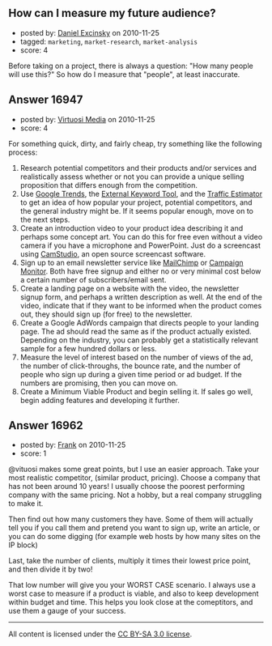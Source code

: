 ## How can I measure my future audience?

- posted by: [Daniel Excinsky](https://stackexchange.com/users/-1/4271-daniel-excinsky) on 2010-11-25
- tagged: `marketing`, `market-research`, `market-analysis`
- score: 4

Before taking on a project, there is always a question: "How many people will use this?" So how do I measure that "people", at least inaccurate.


## Answer 16947

- posted by: [Virtuosi Media](https://stackexchange.com/users/-1/3825-virtuosi-media) on 2010-11-25
- score: 4

<p>For something quick, dirty, and fairly cheap, try something like the following process:</p>

<ol>
<li>Research potential competitors and their products and/or services and realistically assess whether or not you can provide a unique selling proposition that differs enough from the competition.</li>
<li>Use <a href="http://www.google.com/trends" rel="nofollow">Google Trends</a>, the
    <a href="https://adwords.google.com/o/Targeting/Explorer?__c=1000000000&amp;__u=1000000000&amp;ideaRequestType=KEYWORD_IDEAS#search.none" rel="nofollow">External    Keyword Tool</a>, and
    the <a href="https://adwords.google.com/o/Targeting/Explorer?__c=1000000000&amp;__u=1000000000&amp;ideaRequestType=KEYWORD_STATS#search.none" rel="nofollow">Traffic Estimator</a> to get an
    idea of how    popular your project,
    potential    competitors, and the
    general industry    might be. If it
    seems popular enough,    move on to
    the next steps.</li>
<li>Create an introduction video to your
product idea describing it and
perhaps some concept art. You can do this for free even without a video camera if you have a microphone and PowerPoint. Just do a screencast using <a href="http://camstudio.org/" rel="nofollow">CamStudio</a>, an open source screencast software.</li>
<li>Sign up to an email newsletter
service like <a href="http://mailchimp.com" rel="nofollow">MailChimp</a> or <a href="http://www.campaignmonitor.com/" rel="nofollow">Campaign
Monitor</a>. Both have free signup and either no or very minimal cost below a certain number of subscribers/email sent.</li>
<li>Create a landing page on a website
with the video, the newsletter signup
form, and perhaps a written
description as well. At the end of
the video, indicate that if they want
to be informed when the product comes
out, they should sign up (for free)
to the newsletter.</li>
<li>Create a Google AdWords campaign that
directs people to your landing page.
The ad should read the same as if the
product actually existed. Depending on the industry, you can probably get a statistically relevant sample for a few hundred dollars or less.</li>
<li>Measure the level of interest based
on the number of views of the ad, the
number of click-throughs, the bounce
rate, and the number of people who
sign up during a given time period or
ad budget. If the numbers are
promising, then you can move on.</li>
<li>Create a Minimum Viable Product and
begin selling it. If sales go well,
begin adding features and developing
it further.</li>
</ol>



## Answer 16962

- posted by: [Frank](https://stackexchange.com/users/-1/4858-frank) on 2010-11-25
- score: 1

@vituosi makes some great points, but I use an easier approach.  Take your most realistic competitor, (similar product, pricing).  Choose a company that has not been around 10 years!  I usually choose the poorest performing company with the same pricing.  Not a hobby, but a real company struggling to make it.

Then find out how many customers they have.  Some of them will actually tell you if you call them and pretend you want to sign up, write an article, or you can do some digging (for example web hosts by how many sites on the IP block)

Last, take the number of clients, multiply it times their lowest price point, and then divide it by two!

That low number will give you your WORST CASE scenario.  I always use a worst case to measure if a product is viable, and also to keep development within budget and time.  This helps you look close at the comeptitors, and use them a gauge of your success.





---

All content is licensed under the [CC BY-SA 3.0 license](https://creativecommons.org/licenses/by-sa/3.0/).
